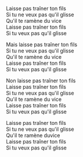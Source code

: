 Laisse pas traîner ton fils  
Si tu ne veux pas qu'il glisse  
Qu'il te ramène du vice  
Laisse pas traîner ton fils  
Si tu veux pas qu'il glisse  


Mais laisse pas traîner ton fils  
Si tu ne veux pas qu'il glisse  
Qu'il te ramène du vice  
Laisse pas traîner ton fils  
Si tu veux pas qu'il glisse  


Non laisse pas traîner ton fils  
Laisse pas traîner ton fils  
Si tu ne veux pas qu'il glisse  
Qu'il te ramène du vice  
Laisse pas traîner ton fils  
Si tu veux pas qu'il glisse  


Laisse pas traîner ton fils  
Si tu ne veux pas qu'il glisse  
Qu'il te ramène duvice  
Laisse pas traîner ton fils  
Si tu veux pas qu'il glisse  


